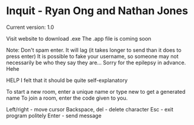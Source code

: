 # Inquit - Ryan Ong and Nathan Jones


Current version: 1.0

Visit website to download .exe
The .app file is coming soon

Note:
Don't spam enter. It will lag (it takes longer to send than it does to press enter)
It is possible to fake your username, so someone may not necessarily be who they say they are...
Sorry for the epilepsy in advance. Hehe

HELP
I felt that it should be quite self-explanatory

To start a new room, enter a unique name or type new to get a generated name
To join a room, enter the code given to you.

Left/right - move cursor
Backspace, del - delete character
Esc - exit program politely
Enter - send message
